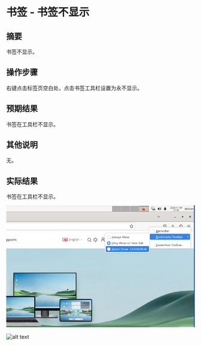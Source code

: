 # 书签 - 书签不显示

## 摘要

书签不显示。

## 操作步骤

右键点击标签页空白处，点击书签工具栏设置为永不显示。

## 预期结果

书签在工具栏不显示。

## 其他说明

无。

## 实际结果

书签在工具栏不显示。

![alt text](image-79.png)

![alt text](image-80.png)